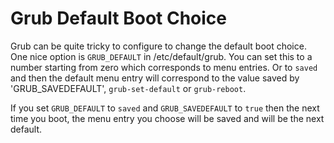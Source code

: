 # Grub Default Boot Choice

Grub can be quite tricky to configure to change the default boot choice.
One nice option is `GRUB_DEFAULT` in /etc/default/grub. You can set this
to a number starting from zero which corresponds to menu entries. Or
to `saved` and then the default menu entry will correspond to the value
saved by 'GRUB_SAVEDEFAULT', `grub-set-default` or `grub-reboot`.

If you set `GRUB_DEFAULT` to `saved` and `GRUB_SAVEDEFAULT` to `true` then
the next time you boot, the menu entry you choose will be saved and will
be the next default.
